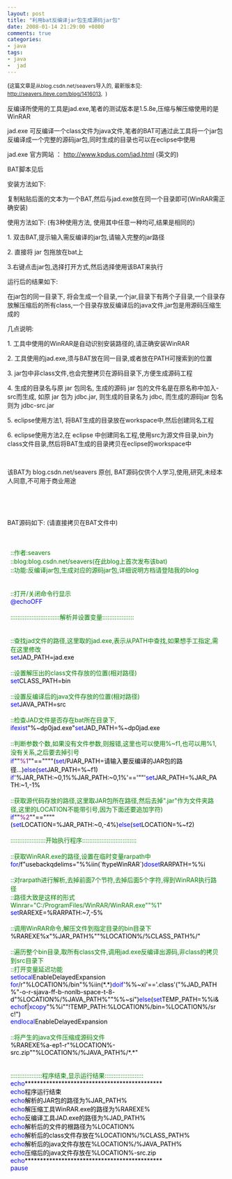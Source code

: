 ```yaml
---
layout: post
title: "利用bat反编译jar包生成源码jar包"
date: 2008-01-14 21:29:00 +0800
comments: true
categories:
- java
tags:
- java
-  jad
---
```


<div class="iteye-blog-content-contain" style="font-size: 14px;">
<p>(<span style="font-size: 12px; line-height: 1.5;">这篇文章是从blog.csdn.net/seavers导入的, </span><span style="font-size: 12px; line-height: 1.5;">最新版本见: </span><a style="font-size: 12px; line-height: 1.5;" href="/blog/1416013">http://seavers.iteye.com/blog/1416013</a><span style="font-size: 12px; line-height: 1.5;">,  </span><span style="font-size: 12px; line-height: 1.5;">)</span></p>
<p>反编译所使用的工具是jad.exe,笔者的测试版本是1.5.8e,压缩与解压缩使用的是WinRAR</p>
<p>jad.exe 可反编译一个class文件为java文件,笔者的BAT可通过此工具将一个jar包反编译成一个完整的源码jar包,同时生成的目录也可以在eclipse中使用</p>
<p>jad.exe 官方网站 ： <a href="http://www.kpdus.com/jad.html">http://www.kpdus.com/jad.html</a> (英文的)</p>
<p>BAT脚本见后</p>
<p>安装方法如下:</p>
<p>复制粘贴后面的文本为一个BAT,然后与jad.exe放在同一个目录即可(WinRAR需正确安装)</p>
<p>使用方法如下: (有3种使用方法, 使用其中任意一种均可,结果是相同的)</p>
<p>1. 双击BAT,提示输入需反编译的jar包,请输入完整的jar路径</p>
<p>2. 直接将 jar 包拖放在bat上</p>
<p>3.右键点击jar包,选择打开方式,然后选择使用该BAT来执行</p>
<p>运行后的结果如下:</p>
<p>在jar包的同一目录下, 将会生成一个目录,一个jar,目录下有两个子目录,一个目录存放解压缩后的所有class,一个目录存放反编译后的java文件,jar包是用源码压缩生成的</p>
<p>几点说明:</p>
<p>1. 工具中使用的WinRAR是自动识别安装路径的,请正确安装WinRAR</p>
<p>2. 工具使用的jad.exe,须与BAT放在同一目录,或者放在PATH可搜索到的位置</p>
<p>3. jar包中非class文件,也会完整拷贝在源码目录下,方便生成源码工程</p>
<p>4. 生成的目录名与原 jar 包同名, 生成的源码 jar 包的文件名是在原名称中加入-src而生成, 如原 jar 包为 jdbc.jar, 则生成的目录名为 jdbc, 而生成的源码jar 包名则为 jdbc-src.jar</p>
<p>5. eclipse使用方法1, 将BAT生成的目录放在workspace中,然后创建同名工程</p>
<p>6. eclipse使用方法2,在 eclipse 中创建同名工程,使用src为源文件目录,bin为class文件目录,然后将BAT生成的目录拷贝在eclipse的workspace中</p>
<p> </p>
<p>该BAT为 blog.csdn.net/seavers 原创, BAT源码仅供个人学习,使用,研究,未经本人同意,不可用于商业用途</p>
<p> </p>
<p> </p>
<p>BAT源码如下: (请直接拷贝在BAT文件中)</p>
<p> </p>
<div style="padding: 4px 5.4pt; width: 95%;">
<span style="color: #008000;">::</span><span style="color: #008000;">作者:seavers</span><span style="color: #008000;"><br> ::</span><span style="color: #008000;">blog:blog.csdn.net/seavers(在此blog上首次发布该bat)</span><span style="color: #008000;"><br> ::</span><span style="color: #008000;">功能:反编译jar包,生成对应的源码jar包,详细说明方档请登陆我的blog</span>
<div>
<span style="color: #000000;"><br><br></span><span style="color: #008000;">::</span><span style="color: #008000;">打开/关闭命令行显示</span><span style="color: #008000;"><br></span><span style="color: #0000ff;">@echo</span><span style="color: #0000ff;">OFF</span><span style="color: #000000;"><br><br></span><span style="color: #008000;">::</span><span style="color: #008000;">::::::::::::::::::::::::::解析并设置变量::::::::::::::::::</span><span style="color: #008000;"><br></span><span style="color: #000000;"><br><br></span><span style="color: #008000;">::</span><span style="color: #008000;">查找jad文件的路径,这里取的jad.exe,表示从PATH中查找,如果想手工指定,需在这里修改</span><span style="color: #008000;"><br></span><span style="color: #0000ff;">set</span><span style="color: #000000;">JAD_PATH</span><span style="color: #000000;">=</span><span style="color: #000000;">jad</span><span style="color: #000000;">.</span><span style="color: #000000;">exe<br><br></span><span style="color: #008000;">::</span><span style="color: #008000;">设置解压出的class文件存放的位置(相对路径)</span><span style="color: #008000;"><br></span><span style="color: #0000ff;">set</span><span style="color: #000000;">CLASS_PATH</span><span style="color: #000000;">=</span><span style="color: #000000;">bin<br><br></span><span style="color: #008000;">::</span><span style="color: #008000;">设置反编译后的java文件存放的位置(相对路径)</span><span style="color: #008000;"><br></span><span style="color: #0000ff;">set</span><span style="color: #000000;">JAVA_PATH</span><span style="color: #000000;">=</span><span style="color: #000000;">src<br><br></span><span style="color: #008000;">::</span><span style="color: #008000;">检查JAD文件是否存在bat所在目录下,</span><span style="color: #008000;"><br></span><span style="color: #0000ff;">if</span><span style="color: #0000ff;">exist</span><span style="color: #000000;">"</span><span style="color: #000000;">%~dp0jad.exe</span><span style="color: #000000;">"</span><span style="color: #0000ff;">set</span><span style="color: #000000;">JAD_PATH</span><span style="color: #000000;">=</span><span style="color: #000000;">%~dp0jad</span><span style="color: #000000;">.</span><span style="color: #000000;">exe<br><br></span><span style="color: #008000;">::</span><span style="color: #008000;">判断参数个数,如果没有文件参数,则报错,这里也可以使用%~f1,也可以用%1,没有关系,之后要去掉引号</span><span style="color: #008000;"><br></span><span style="color: #0000ff;">if</span><span style="color: #000000;">""</span><span style="color: #800080;">%1</span><span style="color: #000000;">""</span><span style="color: #000000;">==</span><span style="color: #000000;">""""</span><span style="color: #000000;">(</span><span style="color: #0000ff;">set</span><span style="color: #000000;">/</span><span style="color: #000000;">PJAR_PATH</span><span style="color: #000000;">=</span><span style="color: #000000;">请输入要反编译的JAR包的路径</span><span style="color: #000000;">...)</span><span style="color: #0000ff;">else</span><span style="color: #000000;">(</span><span style="color: #0000ff;">set</span><span style="color: #000000;">JAR_PATH</span><span style="color: #000000;">=</span><span style="color: #000000;">%~f1</span><span style="color: #000000;">)</span><span style="color: #000000;"><br></span><span style="color: #0000ff;">if</span><span style="color: #000000;">'%JAR_PATH:~</span><span style="color: #000000;">0</span><span style="color: #000000;">,</span><span style="color: #000000;">1</span><span style="color: #000000;">%%JAR_PATH:~</span><span style="color: #000000;">0</span><span style="color: #000000;">,</span><span style="color: #000000;">1</span><span style="color: #000000;">%'</span><span style="color: #000000;">==</span><span style="color: #000000;">'</span><span style="color: #000000;">""</span><span style="color: #000000;">'</span><span style="color: #0000ff;">set</span><span style="color: #000000;">JAR_PATH</span><span style="color: #000000;">=</span><span style="color: #000000;">%JAR_PATH:~</span><span style="color: #000000;">1</span><span style="color: #000000;">,</span><span style="color: #000000;">-</span><span style="color: #000000;">1</span><span style="color: #000000;">%<br><br></span><span style="color: #008000;">::</span><span style="color: #008000;">获取源代码存放的路径,这里取JAR包所在路径,然后去掉".jar"作为文件夹路径,这里的LOCATION不能带引号,因为下面还要追加字符)</span><span style="color: #008000;"><br></span><span style="color: #0000ff;">if</span><span style="color: #000000;">""</span><span style="color: #800080;">%2</span><span style="color: #000000;">""</span><span style="color: #000000;">==</span><span style="color: #000000;">""""</span><span style="color: #000000;">(</span><span style="color: #0000ff;">set</span><span style="color: #000000;">LOCATION</span><span style="color: #000000;">=</span><span style="color: #000000;">%JAR_PATH:~</span><span style="color: #000000;">0</span><span style="color: #000000;">,</span><span style="color: #000000;">-</span><span style="color: #000000;">4</span><span style="color: #000000;">%</span><span style="color: #000000;">)</span><span style="color: #0000ff;">else</span><span style="color: #000000;">(</span><span style="color: #0000ff;">set</span><span style="color: #000000;">LOCATION</span><span style="color: #000000;">=</span><span style="color: #000000;">%~f2</span><span style="color: #000000;">)</span><span style="color: #000000;"><br><br></span><span style="color: #008000;">::</span><span style="color: #008000;">::::::::::::::::::开始执行程序:::::::::::::::::::::::::::::::</span><span style="color: #008000;"><br></span><span style="color: #000000;"><br></span><span style="color: #008000;">::</span><span style="color: #008000;">获取WinRAR.exe的路径,设置在临时变量rarpath中</span><span style="color: #008000;"><br></span><span style="color: #0000ff;">for</span><span style="color: #000000;">/</span><span style="color: #000000;">f</span><span style="color: #000000;">"</span><span style="color: #000000;">usebackqdelims=</span><span style="color: #000000;">"</span><span style="color: #000000;">%%iin</span><span style="color: #000000;">(</span><span style="color: #000000;">`ftypeWinRAR`</span><span style="color: #000000;">)</span><span style="color: #0000ff;">do</span><span style="color: #0000ff;">set</span><span style="color: #000000;">RARPATH</span><span style="color: #000000;">=</span><span style="color: #000000;">%%i<br><br></span><span style="color: #008000;">::</span><span style="color: #008000;">对rarpath进行解析,去掉前面7个节符,去掉后面5个字符,得到WinRAR执行路径</span><span style="color: #008000;"><br> ::</span><span style="color: #008000;">路径大致是这样的形式Winrar="C:/ProgramFiles/WinRAR/WinRAR.exe""%1"</span><span style="color: #008000;"><br></span><span style="color: #0000ff;">set</span><span style="color: #000000;">RAREXE</span><span style="color: #000000;">=</span><span style="color: #000000;">%RARPATH:~</span><span style="color: #000000;">7</span><span style="color: #000000;">,</span><span style="color: #000000;">-</span><span style="color: #000000;">5</span><span style="color: #000000;">%<br><br></span><span style="color: #008000;">::</span><span style="color: #008000;">调用WinRAR命令,解压文件到指定目录的bin目录下</span><span style="color: #008000;"><br></span><span style="color: #000000;">%RAREXE%x</span><span style="color: #000000;">"</span><span style="color: #000000;">%JAR_PATH%</span><span style="color: #000000;">"</span><span style="color: #000000;">"</span><span style="color: #000000;">%LOCATION%/%CLASS_PATH%/</span><span style="color: #000000;">"</span><span style="color: #000000;"><br><br></span><span style="color: #008000;">::</span><span style="color: #008000;">遍历整个bin目录,取所有class文件,调用jad.exe反编译出源码,非class的拷贝到src目录下</span><span style="color: #008000;"><br> ::</span><span style="color: #008000;">打开变量延迟功能</span><span style="color: #008000;"><br></span><span style="color: #0000ff;">setlocal</span><span style="color: #000000;">EnableDelayedExpansion<br></span><span style="color: #0000ff;">for</span><span style="color: #000000;">/</span><span style="color: #000000;">r</span><span style="color: #000000;">"</span><span style="color: #000000;">%LOCATION%/bin</span><span style="color: #000000;">"</span><span style="color: #000000;">%%iin</span><span style="color: #000000;">(</span><span style="color: #000000;">*</span><span style="color: #000000;">.</span><span style="color: #000000;">*</span><span style="color: #000000;">)</span><span style="color: #0000ff;">do</span><span style="color: #0000ff;">if</span><span style="color: #000000;">'%%~xi'</span><span style="color: #000000;">==</span><span style="color: #000000;">'</span><span style="color: #000000;">.</span><span style="color: #000000;">class'</span><span style="color: #000000;">(</span><span style="color: #000000;">"</span><span style="color: #000000;">%JAD_PATH%</span><span style="color: #000000;">"</span><span style="color: #000000;">-o-r-sjava-ff-b-nonlb-space-t-</span><span style="color: #000000;">8</span><span style="color: #000000;">-d</span><span style="color: #000000;">"</span><span style="color: #000000;">%LOCATION%/%JAVA_PATH%</span><span style="color: #000000;">"</span><span style="color: #000000;">"</span><span style="color: #000000;">%%~si</span><span style="color: #000000;">"</span><span style="color: #000000;">)</span><span style="color: #0000ff;">else</span><span style="color: #000000;">(</span><span style="color: #0000ff;">set</span><span style="color: #000000;">TEMP_PATH</span><span style="color: #000000;">=</span><span style="color: #000000;">%%i&amp;</span><span style="color: #0000ff;">echo</span><span style="color: #000000;">f|</span><span style="color: #0000ff;">xcopy</span><span style="color: #000000;">"</span><span style="color: #000000;">%%i</span><span style="color: #000000;">"</span><span style="color: #000000;">"</span><span style="color: #000000;">!TEMP_PATH:%LOCATION%/bin=%LOCATION%/src!</span><span style="color: #000000;">"</span><span style="color: #000000;">)</span><span style="color: #000000;"><br></span><span style="color: #0000ff;">endlocal</span><span style="color: #000000;">EnableDelayedExpansion<br><br></span><span style="color: #008000;">::</span><span style="color: #008000;">将产生的java文件压缩成源码文件</span><span style="color: #008000;"><br></span><span style="color: #000000;">%RAREXE%a-ep1-r</span><span style="color: #000000;">"</span><span style="color: #000000;">%LOCATION%-src.zip</span><span style="color: #000000;">"</span><span style="color: #000000;">"</span><span style="color: #000000;">%LOCATION%/%JAVA_PATH%/*.*</span><span style="color: #000000;">"</span><span style="color: #000000;"><br><br><br></span><span style="color: #008000;">::</span><span style="color: #008000;">::::::::::::::::程序结束,显示运行结果::::::::::::::::::::::</span><span style="color: #008000;"><br></span><span style="color: #0000ff;">echo</span><span style="color: #000000;">*********************************************<br></span><span style="color: #0000ff;">echo</span><span style="color: #000000;">程序运行结束<br></span><span style="color: #0000ff;">echo</span><span style="color: #000000;">解析的JAR包的路径为%JAR_PATH%<br></span><span style="color: #0000ff;">echo</span><span style="color: #000000;">解压缩工具WinRAR</span><span style="color: #000000;">.</span><span style="color: #000000;">exe的路径为%RAREXE%<br></span><span style="color: #0000ff;">echo</span><span style="color: #000000;">反编译工具JAD</span><span style="color: #000000;">.</span><span style="color: #000000;">exe的路径为%JAD_PATH%<br></span><span style="color: #0000ff;">echo</span><span style="color: #000000;">解析后的文件的根路径为%LOCATION%<br></span><span style="color: #0000ff;">echo</span><span style="color: #000000;">解析后的class文件存放在%LOCATION%</span><span style="color: #000000;">/</span><span style="color: #000000;">%CLASS_PATH%<br></span><span style="color: #0000ff;">echo</span><span style="color: #000000;">解析后的java文件存放在%LOCATION%</span><span style="color: #000000;">/</span><span style="color: #000000;">%JAVA_PATH%<br></span><span style="color: #0000ff;">echo</span><span style="color: #000000;">压缩后的java文件存放在%LOCATION%-src</span><span style="color: #000000;">.</span><span style="color: #000000;">zip<br></span><span style="color: #0000ff;">echo</span><span style="color: #000000;">*********************************************<br></span><span style="color: #0000ff;">pause</span><span style="color: #000000;"><br><br><br></span>
</div>
</div>
<p> </p>
<p> </p>
<p> </p>
<p> </p>
<p> </p>
<p> </p>
<p> </p>
<p> </p>
</div>
